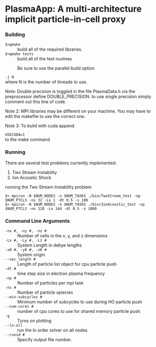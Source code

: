 PlasmaApp: A multi-architecture implicit particle-in-cell proxy
=========================================


### Building 

<dt><code>$>gmake</code></dt>
<dd>build all of the required libraries.

<dt><code>$>gmake tests</code></dt>
<dd>build all of the test routines

Be sure to use the parallel build option <dt><code>-j N</dt></code> where N is the number of
threads to use. 

Note: Double precision is toggled in the file PlasmaData.h via the preprocessor define
DOUBLE_PRECISION. to use single precision simply comment out this line of code.

Note 2: MPI libraries may be different on your machine. You may have to edit the makefile
to use the correct one.

Note 3: To build with cuda append <dt><code>USECUDA=1</dt></code> to the make command



### Running

There are several test problems currently implemented.
1. Two Stream Instability
2. Ion Acoustic Shock


running the Two Stream Instability problem

<dt><code>$> mpirun -N $NUM_NODES -n $NUM_TASKS ./bin/TwoStream_test -np $NUM_PTCLS -nx 32 -Lx 1 -dt 0.5 -s 100</code></dt>

<dt><code>$> mpirun -N $NUM_NODES -n $NUM_TASKS ./bin/IonAcoustic_test -np $NUM_PTCLS -nx 128 -Lx 144 -dt 0.5 -s 1000</code></dt>



### Command Line Arguments

<dt><code>-nx #, -ny #, -nz #</dt></code>
<dd>Number of cells in the x, y, and z dimensions
	
<dt><code>-Lx #, -Ly #, -Lz #</dt></code>
<dd>System Length in debye lengths
	
<dt><code>-x0 #, -y0 #, -z0 #</dt></code>
<dd>System origin

<dt><code>--vec_length #</dt></code>
<dd>Length of particle list object for cpu particle push

<dt><code>-dt #</dt></code>
<dd>time step size in electron plasma frequency

<dt><code>-np #</dt></code>
<dd>Number of particles per mpi task
	
<dt><code>-ns #</dt></code>
<dd>Number of particle spiecies

<dt><code>--min-subcycles #</dt></code>
<dd>Minimum number of subcycles to use during HO particle push

<dt><code>--num-cores #</dt></code>
<dd>number of cpu cores to use for shared memory particle push.

<dt><code>-g</dt></code>
<dd>Turns on plotting

<dt><code>--lo-all</dt></code>
<dd>run the lo order solver on all nodes

<dt><code>--runid #</dt></code>
<dd>Specify output file number. 